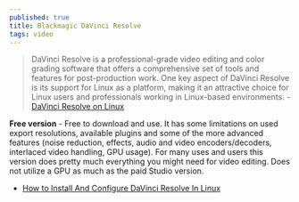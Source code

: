 ```yaml
---
published: true
title: Blackmagic DaVinci Resolve
tags: video
---
```

> DaVinci Resolve is a professional-grade video editing and color grading software that offers a comprehensive set of tools and features for post-production work. One key aspect of DaVinci Resolve is its support for Linux as a platform, making it an attractive choice for Linux users and professionals working in Linux-based environments. - [DaVinci Resolve on Linux](https://www.tal.org/tutorials/blackmagic-davinci-resolve-linux)

**Free version** - Free to download and use.
It has some limitations on used export resolutions, available plugins and some of the more advanced features (noise reduction, effects, audio and video encoders/decoders, interlaced video handling, GPU usage). For many uses and users this version does pretty much everything you might need for video editing. Does not utilize a GPU as much as the paid Studio version.

- [How to Install And Configure DaVinci Resolve In Linux](https://www.maketecheasier.com/install-configure-davinci-resolve-linux/)